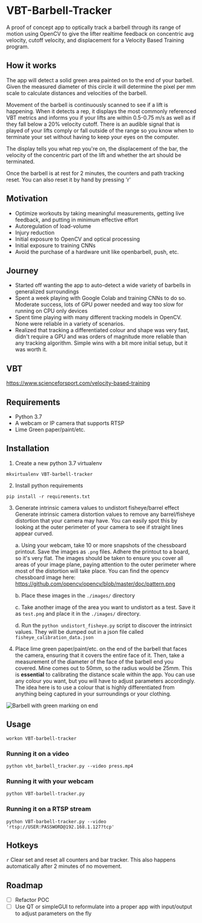 # VBT-Barbell-Tracker
A proof of concept app to optically track a barbell through its range of motion using OpenCV to give the lifter realtime feedback on concentric avg velocity, cutoff velocity, and displacement for a Velocity Based Training program.

## How it works
The app will detect a solid green area painted on to the end of your barbell. Given the measured diameter of this circle it will determine the pixel per mm scale to calculate distances and velocities of the barbell.

Movement of the barbell is continuously scanned to see if a lift is happening. When it detects a rep, it displays the most commonly referenced VBT metrics and informs you if your lifts are within 0.5-0.75 m/s as well as if they fall below a 20% velocity cutoff. There is an audible signal that is played of your lifts comply or fall outside of the range so you know when to terminate your set without having to keep your eyes on the computer.

The display tells you what rep you're on, the displacement of the bar, the velocity of the concentric part of the lift and whether the art should be terminated.

Once the barbell is at rest for 2 minutes, the counters and path tracking reset. You can also reset it by hand by pressing 'r'

## Motivation

- Optimize workouts by taking meaningful measurements, getting live feedback, and putting in minimum effective effort
- Autoregulation of load-volume
- Injury reduction
- Initial exposure to OpenCV and optical processing
- Initial exposure to training CNNs
- Avoid the purchase of a hardware unit like openbarbell, push, etc.

## Journey

- Started off wanting the app to auto-detect a wide variety of barbells in generalized surroundings
- Spent a week playing with Google Colab and training CNNs to do so. Moderate success, lots of GPU power needed and way too slow for running on CPU only devices
- Spent time playing with many different tracking models in OpenCV. None were reliable in a variety of scenarios.
- Realized that tracking a differentiated colour and shape was very fast, didn't require a GPU and was orders of magnitude more reliable than any tracking algorithm. Simple wins with a bit more initial setup, but it was worth it.

## VBT
https://www.scienceforsport.com/velocity-based-training

## Requirements
- Python 3.7
- A webcam or IP camera that supports RTSP
- Lime Green paper/paint/etc.

## Installation

1. Create a new python 3.7 virtualenv
```
mkvirtualenv VBT-barbell-tracker
```

2. Install python requirements
```
pip install -r requirements.txt
```

3. Generate intrinsic camera values to undistort fisheye/barrel effect
Generate intrinsic camera distortion values to remove any barrel/fisheye distortion that your camera may have. You can easily spot this by looking at the outer perimeter of your camera to see if straight lines appear curved.

    a. Using your webcam, take 10 or more snapshots of the chessboard printout. Save the images as `.png` files. Adhere the printout to a board, so it's very flat. The images should be taken to ensure you cover all areas of your image plane, paying attention to the outer perimeter where most of the distortion will take place. You can find the opencv chessboard image here: https://github.com/opencv/opencv/blob/master/doc/pattern.png

    b. Place these images in the `./images/` directory

    c. Take another image of the area you want to undistort as a test. Save it as `test.png` and place it in the `./images/` directory.

    d. Run the `python undistort_fisheye.py` script to discover the intrinsict values. They will be dumped out in a json file called `fisheye_calibration_data.json`

4. Place lime green paper/paint/etc. on the end of the barbell that faces the camera, ensuring that it covers the entire face of it. Then, take a measurement of the diameter of the face of the barbell end you covered. Mine comes out to 50mm, so the radius would be 25mm. This is **essential** to calibrating the distance scale within the app. You can use any colour you want, but you will have to adjust parameters accordingly. The idea here is to use a colour that is highly differentiated from anything being captured in your surroundings or your clothing.

![Barbell with green marking on end](/images/1.png?raw=true "Barbell with green marking on end")

## Usage

```
workon VBT-barbell-tracker
```

### Running it on a video
```
python vbt_barbell_tracker.py --video press.mp4
```

### Running it with your webcam
```
python VBT-barbell-tracker.py
```

### Running it on a RTSP stream
```
python VBT-barbell-tracker.py --video 'rtsp://USER:PASSWORD@192.168.1.127?tcp'
```

## Hotkeys

`r` Clear set and reset all counters and bar tracker. This also happens automatically after 2 minutes of no movement.

## Roadmap
- [ ] Refactor POC
- [ ] Use QT or simpleGUI to reformulate into a proper app with input/output to adjust parameters on the fly
